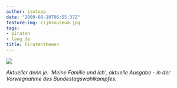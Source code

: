 ```yaml
---
author: isotopp
date: "2009-08-10T06:55:37Z"
feature-img: rijksmuseum.jpg
tags:
- piraten
- lang_de
title: Piratenthemen
---
```


![](https://blog.koehntopp.info/uploads/piratenparty.jpg)

*Aktueller denn je: 'Meine Familie und ich', aktuelle Ausgabe - in der Vorwegnahme des Bundestagswahlkampfes.*
